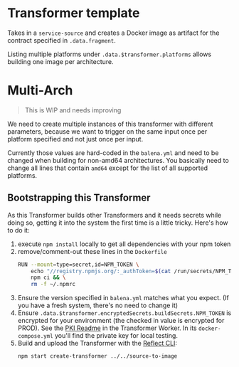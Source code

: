 # Transformer template

Takes in a `service-source` and creates a Docker image as artifact for the contract specified in `.data.fragment`.

Listing multiple platforms under `.data.$transformer.platforms` allows building one image per architecture.

# Multi-Arch

> This is WIP and needs improving

We need to create multiple instances of this transformer with different parameters, 
because we want to trigger on the same input once per platform specified and not just once per input.

Currently those values are hard-coded in the `balena.yml` and need to be changed when building for non-amd64 architectures.
You basically need to change all lines that contain `amd64` except for the list of all supported platforms.

## Bootstrapping this Transformer

As this Transformer builds other Transformers and it needs secrets while doing so, getting it into the system the first time is a little tricky.
Here's how to do it:

1. execute `npm install` locally to get all dependencies with your npm token
2. remove/comment-out these lines in the `Dockerfile`
	```bash
	RUN --mount=type=secret,id=NPM_TOKEN \
		echo "//registry.npmjs.org/:_authToken=$(cat /run/secrets/NPM_TOKEN)" > ~/.npmrc && \
		npm ci && \
		rm -f ~/.npmrc
	```
3. Ensure the version specified in `balena.yml` matches what you expect. (If you have a fresh system, there's no need to change it)
4. Ensure `.data.$transformer.encryptedSecrets.buildSecrets.NPM_TOKEN` is encrypted for your environment (the checked in value is encrypted for PROD). See the [PKI Readme](https://github.com/product-os/transformer-worker/tree/master/pki) in the Transformer Worker. In its `docker-compose.yml` you'll find the private key for local testing.
5. Build and upload the Transformer with the [Reflect CLI](https://github.com/balena-io-playground/reflect-cli/):
	```bash
	npm start create-transformer ../../source-to-image
	```

